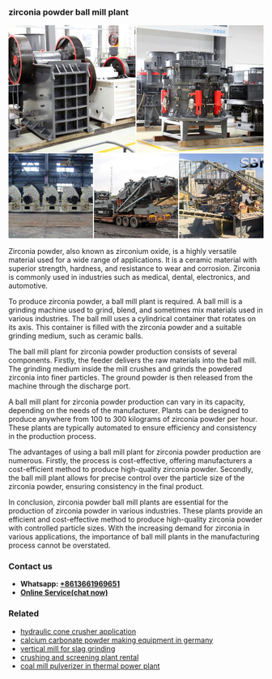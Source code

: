 <h3>zirconia powder ball mill plant</h3><img src='1708666549.jpg' alt=''><p>Zirconia powder, also known as zirconium oxide, is a highly versatile material used for a wide range of applications. It is a ceramic material with superior strength, hardness, and resistance to wear and corrosion. Zirconia is commonly used in industries such as medical, dental, electronics, and automotive.</p><p>To produce zirconia powder, a ball mill plant is required. A ball mill is a grinding machine used to grind, blend, and sometimes mix materials used in various industries. The ball mill uses a cylindrical container that rotates on its axis. This container is filled with the zirconia powder and a suitable grinding medium, such as ceramic balls.</p><p>The ball mill plant for zirconia powder production consists of several components. Firstly, the feeder delivers the raw materials into the ball mill. The grinding medium inside the mill crushes and grinds the powdered zirconia into finer particles. The ground powder is then released from the machine through the discharge port.</p><p>A ball mill plant for zirconia powder production can vary in its capacity, depending on the needs of the manufacturer. Plants can be designed to produce anywhere from 100 to 300 kilograms of zirconia powder per hour. These plants are typically automated to ensure efficiency and consistency in the production process.</p><p>The advantages of using a ball mill plant for zirconia powder production are numerous. Firstly, the process is cost-effective, offering manufacturers a cost-efficient method to produce high-quality zirconia powder. Secondly, the ball mill plant allows for precise control over the particle size of the zirconia powder, ensuring consistency in the final product.</p><p>In conclusion, zirconia powder ball mill plants are essential for the production of zirconia powder in various industries. These plants provide an efficient and cost-effective method to produce high-quality zirconia powder with controlled particle sizes. With the increasing demand for zirconia in various applications, the importance of ball mill plants in the manufacturing process cannot be overstated.</p><h3>Contact us</h3><ul><li><strong>Whatsapp:&nbsp;<a href="https://wa.me/8613661969651">+8613661969651</a></strong></li><li><a href="https://swt.shibang-china.com/?git&amp;zhl&amp;zirconia powder ball mill plant"><strong>Online Service(chat now)</strong></a></li></ul><h3>Related</h3><ul><li><a href='hydraulic cone crusher application.md'>hydraulic cone crusher application</a></li><li><a href='calcium carbonate powder making equipment in germany.md'>calcium carbonate powder making equipment in germany</a></li><li><a href='vertical mill for slag grinding.md'>vertical mill for slag grinding</a></li><li><a href='crushing and screening plant rental.md'>crushing and screening plant rental</a></li><li><a href='coal mill pulverizer in thermal power plant.md'>coal mill pulverizer in thermal power plant</a></li></ul>